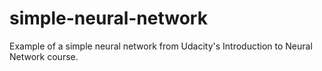 # simple-neural-network
Example of a simple neural network from Udacity's Introduction to Neural Network course.

